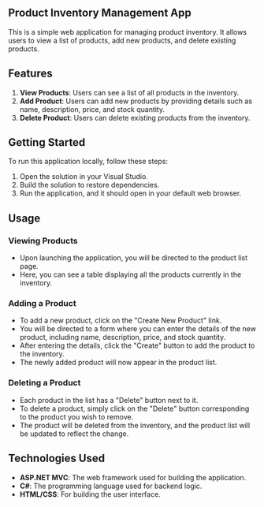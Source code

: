  ## Product Inventory Management App

This is a simple web application for managing product inventory. It allows users to view a list of products, add new products, and delete existing products.

## Features

1. **View Products**: Users can see a list of all products in the inventory.
2. **Add Product**: Users can add new products by providing details such as name, description, price, and stock quantity.
3. **Delete Product**: Users can delete existing products from the inventory.

## Getting Started

To run this application locally, follow these steps:

1. Open the solution in your Visual Studio.
2. Build the solution to restore dependencies.
3. Run the application, and it should open in your default web browser.

## Usage

### Viewing Products

- Upon launching the application, you will be directed to the product list page.
- Here, you can see a table displaying all the products currently in the inventory.

### Adding a Product

- To add a new product, click on the "Create New Product" link.
- You will be directed to a form where you can enter the details of the new product, including name, description, price, and stock quantity.
- After entering the details, click the "Create" button to add the product to the inventory.
- The newly added product will now appear in the product list.

### Deleting a Product

- Each product in the list has a "Delete" button next to it.
- To delete a product, simply click on the "Delete" button corresponding to the product you wish to remove.
- The product will be deleted from the inventory, and the product list will be updated to reflect the change.

## Technologies Used

- **ASP.NET MVC**: The web framework used for building the application.
- **C#**: The programming language used for backend logic.
- **HTML/CSS**: For building the user interface.
 
 
